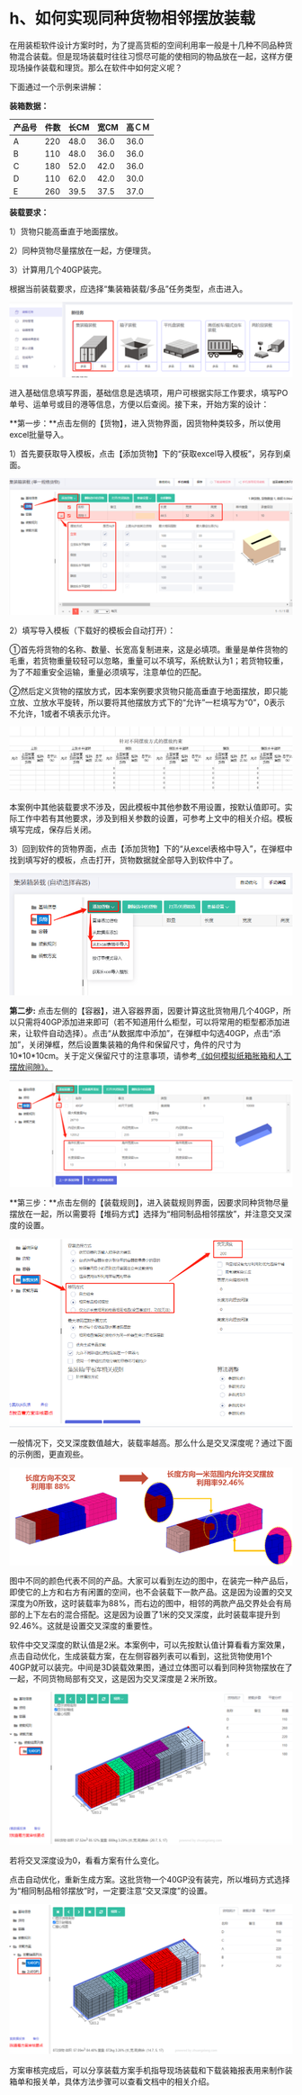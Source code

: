 # h、如何实现同种货物相邻摆放装载

在用装柜软件设计方案时时，为了提高货柜的空间利用率一般是十几种不同品种货物混合装载。但是现场装载时往往习惯尽可能的使相同的物品放在一起，这样方便现场操作装载和理货。那么在软件中如何定义呢？

下面通过一个示例来讲解：

**装箱数据：**

| 产品号 | 件数 | 长CM | 宽CM | 高ＣＭ |
| :--- | :--- | :--- | :--- | :--- |
| A | 220 | 48.0 | 36.0 | 36.0 |
| B | 110 | 48.0 | 36.0 | 36.0 |
| C | 180 | 52.0 | 42.0 | 36.0 |
| D | 110 | 62.0 | 42.0 | 30.0 |
| E | 260 | 39.5 | 37.5 | 37.0 |

**装载要求：**

1）货物只能高垂直于地面摆放。

2）同种货物尽量摆放在一起，方便理货。

3）计算用几个40GP装完。

根据当前装载要求，应选择“集装箱装载/多品”任务类型，点击进入。

![](../../.gitbook/assets/0%20%2811%29.png)

进入基础信息填写界面，基础信息是选填项，用户可根据实际工作要求，填写PO单号、运单号或目的港等信息，方便以后查阅。接下来，开始方案的设计：

**第一步：**点击左侧的【货物】，进入货物界面，因货物种类较多，所以使用excel批量导入。

1）首先要获取导入模板，点击【添加货物】下的“获取excel导入模板”，另存到桌面。

![](../../.gitbook/assets/1%20%288%29.png)

2）填写导入模板（下载好的模板会自动打开）：

①首先将货物的名称、数量、长宽高复制进来，这是必填项。重量是单件货物的毛重，若货物重量较轻可以忽略，重量可以不填写，系统默认为1；若货物较重，为了不超重安全运输，重量必须填写，注意单位的匹配。

②然后定义货物的摆放方式，因本案例要求货物只能高垂直于地面摆放，即只能立放、立放水平旋转，所以要将其他摆放方式下的“允许”一栏填写为“0”，0表示不允许，1或者不填表示允许。

![](../../.gitbook/assets/2%20%2811%29.png)

本案例中其他装载要求不涉及，因此模板中其他参数不用设置，按默认值即可。实际工作中若有其他要求，涉及到相关参数的设置，可参考上文中的相关介绍。模板填写完成，保存后关闭。

3）回到软件的货物界面，点击【添加货物】下的“从excel表格中导入”，在弹框中找到填写好的模板，点击打开，货物数据就全部导入到软件中了。

![](../../.gitbook/assets/3%20%287%29.png)

**第二步:** 点击左侧的【容器】，进入容器界面，因要计算这批货物用几个40GP，所以只需将40GP添加进来即可（若不知道用什么柜型，可以将常用的柜型都添加进来，让软件自动选择）。点击“从数据库中添加”，在弹框中勾选40GP，点击“添加”，关闭弹框，然后设置集装箱的角件和保留尺寸，角件的尺寸为10\*10\*10cm。关于定义保留尺寸的注意事项，请参考[《如何模拟纸箱胀箱和人工摆放间隙》。]()

![](../../.gitbook/assets/4%20%284%29.png)

**第三步：**点击左侧的【装载规则】，进入装载规则界面，因要求同种货物尽量摆放在一起，所以需要将【堆码方式】选择为“相同制品相邻摆放”，并注意交叉深度的设置。

![](../../.gitbook/assets/5%20%287%29.png)

一般情况下，交叉深度数值越大，装载率越高。那么什么是交叉深度呢？通过下面的示例图，更直观些。

![](../../.gitbook/assets/6%20%283%29.png)

图中不同的颜色代表不同的产品。大家可以看到左边的图中，在装完一种产品后，即使它的上方和右方有闲置的空间，也不会装载下一款产品。这是因为设置的交叉深度为0所致，这时装载率为88%，而右边的图中，相邻的两款产品交界处会有局部的上下左右的混合搭配。这是因为设置了1米的交叉深度，此时装载率提升到92.46%。这就是设置交叉深度的重要性。

软件中交叉深度的默认值是2米。本案例中，可以先按默认值计算看看方案效果，点击自动优化，生成装载方案，在左侧容器列表可以看到，这批货物使用1个40GP就可以装完。中间是3D装载效果图，通过立体图可以看到同种货物摆放在了一起，不同货物局部有交叉，这是因为交叉深度是２米所致。

![](../../.gitbook/assets/7%20%281%29.png)

若将交叉深度设为0，看看方案有什么变化。

点击自动优化，重新生成方案。这批货物一个40GP没有装完，所以堆码方式选择为“相同制品相邻摆放”时，一定要注意“交叉深度”的设置。

![](../../.gitbook/assets/8%20%285%29.png)

方案审核完成后，可以分享装载方案手机指导现场装载和下载装箱报表用来制作装箱单和报关单，具体方法步骤可以查看文档中的相关介绍。

